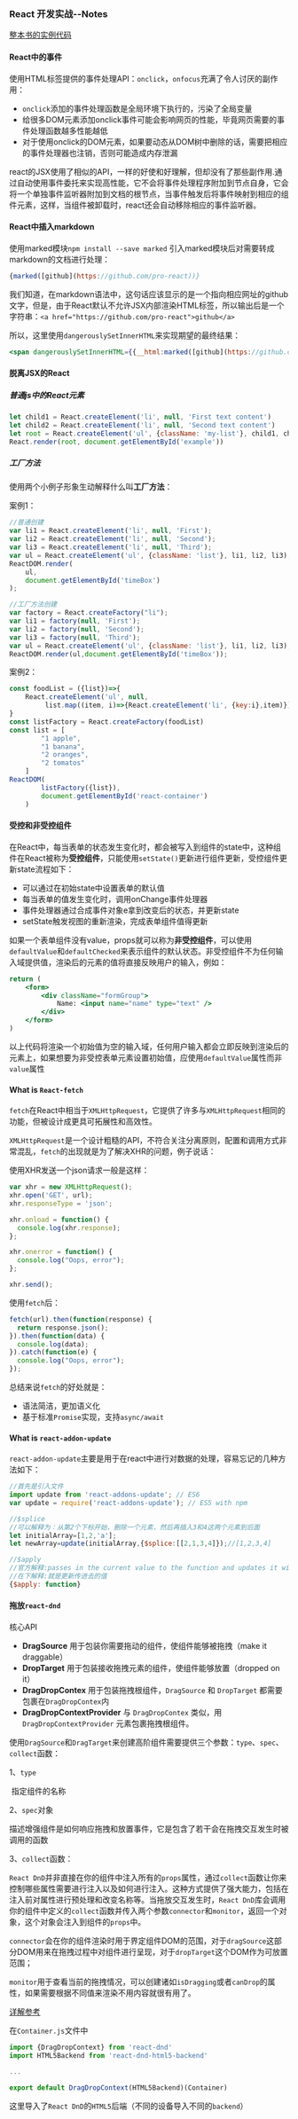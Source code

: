 ### React 开发实战--Notes

[整本书的实例代码](https://github.com/pro-react)

#### React中的事件

使用HTML标签提供的事件处理API：`onclick`，`onfocus`充满了令人讨厌的副作用：
* `onclick`添加的事件处理函数是全局环境下执行的，污染了全局变量
* 给很多DOM元素添加onclick事件可能会影响网页的性能，毕竟网页需要的事件处理函数越多性能越低
* 对于使用onclick的DOM元素，如果要动态从DOM树中删除的话，需要把相应的事件处理器也注销，否则可能造成内存泄漏

react的JSX使用了相似的API，一样的好使和好理解，但却没有了那些副作用.通过自动使用事件委托来实现高性能，它不会将事件处理程序附加到节点自身，它会将一个单独事件监听器附加到文档的根节点，当事件触发后将事件映射到相应的组件元素，这样，当组件被卸载时，react还会自动移除相应的事件监听器。

#### React中插入markdown
使用marked模块`npm install --save marked`
引入marked模块后对需要转成markdown的文档进行处理：

```jsx
{marked([github](https://github.com/pro-react))}
```

我们知道，在markdown语法中，这句话应该显示的是一个指向相应网址的github文字，但是，由于React默认不允许JSX内部渲染HTML标签，所以输出后是一个字符串：`<a href="https://github.com/pro-react">github</a>`

所以，这里使用`dangerouslySetInnerHTML`来实现期望的最终结果：

```jsx
<span dangerouslySetInnerHTML={{__html:marked([github](https://github.com/pro-react))}}></span>
```

#### 脱离JSX的React

##### 普通js中的React元素

```jsx
let child1 = React.createElement('li', null, 'First text content')
let child2 = React.createElement('li', null, 'Second text content')
let root = React.createElement('ul', {className: 'my-list'}, child1, child2)
React.render(root, document.getElementById('example'))
```

##### 工厂方法

使用两个小例子形象生动解释什么叫**工厂方法**：

案例1：

```jsx
//普通创建
var li1 = React.createElement('li', null, 'First');  
var li2 = React.createElement('li', null, 'Second');  
var li3 = React.createElement('li', null, 'Third');  
var ul = React.createElement('ul', {className: 'list'}, li1, li2, li3);  
ReactDOM.render(  
    ul,  
    document.getElementById('timeBox')  
);

//工厂方法创建
var factory = React.createFactory("li");
var li1 = factory(null, 'First');
var li2 = factory(null, 'Second');  
var li3 = factory(null, 'Third');  
var ul = React.createElement('ul', {className: 'list'}, li1, li2, li3);  
ReactDOM.render(ul,document.getElementById('timeBox'));
```

案例2：

```jsx
const foodList = ({list})=>{
    React.createElement('ul', null, 
         list.map((item, i)=>{React.createElement('li', {key:i},item)}))
}
const listFactory = React.createFactory(foodList)
const list = [
        "1 apple",
        "1 banana",
        "2 oranges",
        "2 tomatos"
    ]
ReactDOM(
        listFactory({list}),
        document.getElementById('react-container')
    )
```

#### 受控和非受控组件

在React中，每当表单的状态发生变化时，都会被写入到组件的state中，这种组件在React被称为**受控组件**，只能使用`setState()`更新进行组件更新，受控组件更新state流程如下：

* 可以通过在初始state中设置表单的默认值
* 每当表单的值发生变化时，调用onChange事件处理器
* 事件处理器通过合成事件对象e拿到改变后的状态，并更新state
* setState触发视图的重新渲染，完成表单组件值得更新

如果一个表单组件没有value，props就可以称为**非受控组件**，可以使用`defaultValue`和`defaultChecked`来表示组件的默认状态。非受控组件不为任何输入域提供值，渲染后的元素的值将直接反映用户的输入，例如：

```jsx
return (
    <form>
    	<div className="formGroup">
        	Name: <input name="name" type="text" />
        </div>
    </form>
)
```

以上代码将渲染一个初始值为空的输入域，任何用户输入都会立即反映到渲染后的元素上，如果想要为非受控表单元素设置初始值，应使用`defaultValue`属性而非`value`属性

#### What is `React-fetch`

`fetch`在React中相当于`XMLHttpRequest`，它提供了许多与`XMLHttpRequest`相同的功能，但被设计成更具可拓展性和高效性。

`XMLHttpRequest`是一个设计粗糙的API，不符合关注分离原则，配置和调用方式非常混乱，`fetch`的出现就是为了解决XHR的问题，例子说话：

使用XHR发送一个json请求一般是这样：

```js
var xhr = new XMLHttpRequest();
xhr.open('GET', url);
xhr.responseType = 'json';

xhr.onload = function() {
  console.log(xhr.response);
};

xhr.onerror = function() {
  console.log("Oops, error");
};

xhr.send();
```

使用`fetch`后：

```jsx
fetch(url).then(function(response) {
  return response.json();
}).then(function(data) {
  console.log(data);
}).catch(function(e) {
  console.log("Oops, error");
});
```

总结来说`fetch`的好处就是：

* 语法简洁，更加语义化
* 基于标准`Promise`实现，支持`async/await`

#### What is `react-addon-update`
`react-addon-update`主要是用于在react中进行对数据的处理，容易忘记的几种方法如下：

```js
//首先是引入文件
import update from 'react-addons-update'; // ES6
var update = require('react-addons-update'); // ES5 with npm

//$splice
//可以解释为：从第2个下标开始，删除一个元素，然后再插入3和4这两个元素到后面
let initialArray=[1,2,'a'];
let newArray=update(initialArray,{$splice:[[2,1,3,4]});//[1,2,3,4]
```

```js
//$apply
//官方解释:passes in the current value to the function and updates it with the new returned value
//在下解释:就是更新传进去的值
{$apply: function}

```

#### 拖放`react-dnd`

核心API

- **DragSource** 用于包装你需要拖动的组件，使组件能够被拖拽（make it draggable）
- **DropTarget** 用于包装接收拖拽元素的组件，使组件能够放置（dropped on it）
- **DragDropContex** 用于包装拖拽根组件，`DragSource` 和 `DropTarget` 都需要包裹在`DragDropContex`内
- **DragDropContextProvider** 与 `DragDropContex` 类似，用 `DragDropContextProvider` 元素包裹拖拽根组件。

使用`DragSource`和`DragTarget`来创建高阶组件需要提供三个参数：`type`、`spec`、`collect`函数：

1、`type`

​	指定组件的名称

2、`spec`对象

​	描述增强组件是如何响应拖拽和放置事件，它是包含了若干会在拖拽交互发生时被调用的函数

3、`collect`函数：

​	`React DnD`并非直接在你的组件中注入所有的`props`属性，通过`collect`函数让你来控制哪些属性需要进行注入以及如何进行注入。这种方式提供了强大能力，包括在注入前对属性进行预处理和改变名称等。当拖放交互发生时，`React DnD`库会调用你的组件中定义的`collect`函数并传入两个参数`connector`和`monitor`，返回一个对象，这个对象会注入到组件的`props`中。

​	`connector`会在你的组件渲染时用于界定组件DOM的范围，对于`dragSource`这部分DOM用来在拖拽过程中对组件进行呈现，对于`dropTarget`这个DOM作为可放置范围；

​	`monitor`用于查看当前的拖拽情况，可以创建诸如`isDragging`或者`canDrop`的属性，如果需要根据不同值来渲染不用内容就很有用了。

[详解参考](https://segmentfault.com/a/1190000014723549)

在`Container.js`文件中

```js
import {DragDropContext} from 'react-dnd'
import HTML5Backend from 'react-dnd-html5-backend'

...

export default DragDropContext(HTML5Backend)(Container)
```

这里导入了`React DnD`的`HTML5`后端（不同的设备导入不同的`backend`）